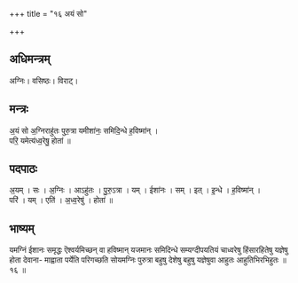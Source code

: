 +++
title = "१६ अयं सो"

+++
## अधिमन्त्रम्
अग्निः। वसिष्ठः। विराट्।

## मन्त्रः
अ॒यं सो अ॒ग्निराहु॑तः पुरु॒त्रा यमीशा॑नः॒ समिदि॒न्धे ह॒विष्मा॑न् ।  
परि॒ यमेत्य॑ध्व॒रेषु॒ होता॑ ॥

## पदपाठः
अ॒यम् । सः । अ॒ग्निः । आऽहु॑तः । पु॒रु॒ऽत्रा । यम् । ईशा॑नः । सम् । इत् । इ॒न्धे । ह॒विष्मा॑न् ।  
परि॑ । यम् । एति॑ । अ॒ध्व॒रेषु॑ । होता॑ ॥

## भाष्यम्
यमग्निं ईशानः समृद्धः ऎश्वर्यमिच्छन् वा हविष्मान् यजमानः समिदिन्धे सम्यग्दीपयतियं चाध्वरेषु हिंसारहितेषु यज्ञेषु होता देवाना- माह्वाता पर्येति परिगच्छति सोयमग्निः पुरुत्रा बहुषु देशेषु बहुषु यज्ञेषुवा आहुतः आहुतिभिरभिहुतः ॥ १६ ॥